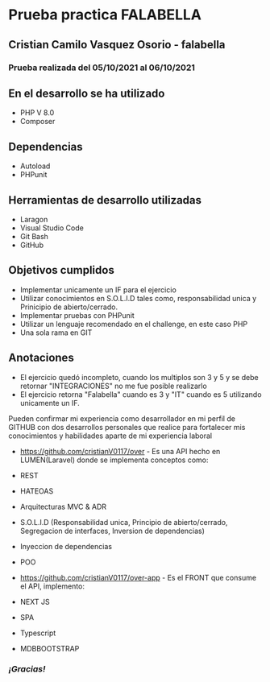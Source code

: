 # Prueba practica FALABELLA
## Cristian Camilo Vasquez Osorio - falabella
### Prueba realizada del 05/10/2021 al 06/10/2021

## En el desarrollo se ha utilizado
* PHP V 8.0
* Composer

## Dependencias
* Autoload
* PHPunit

## Herramientas de desarrollo utilizadas
* Laragon
* Visual Studio Code
* Git Bash
* GitHub

## Objetivos cumplidos
* Implementar unicamente un IF para el ejercicio
* Utilizar conocimientos en S.O.L.I.D tales como, responsabilidad unica y Prinicipio de abierto/cerrado.
* Implementar pruebas con PHPunit
* Utilizar un lenguaje recomendado en el challenge, en este caso PHP
* Una sola rama en GIT

## Anotaciones
* El ejercicio quedó incompleto, cuando los multiplos son 3 y 5 y se debe retornar "INTEGRACIONES" no me fue posible realizarlo
* El ejercicio retorna "Falabella" cuando es 3 y "IT" cuando es 5 utilizando unicamente un IF.

Pueden confirmar mi experiencia como desarrollador en mi perfil de GITHUB con dos desarrollos personales que realice para fortalecer mis conocimientos y habilidades aparte de mi experiencia laboral
* https://github.com/cristianV0117/over - Es una API hecho en LUMEN(Laravel) donde se implementa conceptos como:
* REST
* HATEOAS
* Arquitecturas MVC & ADR
* S.O.L.I.D (Responsabilidad unica, Principio de abierto/cerrado, Segregacion de interfaces, Inversion de dependencias)
* Inyeccion de dependencias
* POO

* https://github.com/cristianV0117/over-app - Es el FRONT que consume el API, implemento:
* NEXT JS
* SPA
* Typescript
* MDBBOOTSTRAP

### *¡Gracias!*
